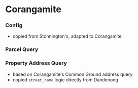 # Corangamite

### Config

* copied from Stonnington's, adapted to Corangamite

### Parcel Query

### Property Address Query

* based on Corangamite's Common Ground address query
* copied `street_name` logic directly from Dandenong